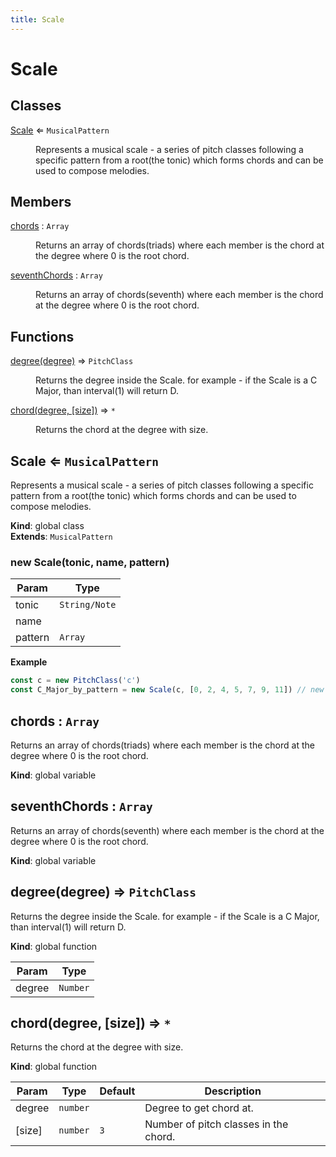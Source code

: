 ```yaml
---
title: Scale
---
```


# Scale

## Classes

<dl>
<dt><a href="#Scale">Scale</a> ⇐ <code>MusicalPattern</code></dt>
<dd><p>Represents a musical scale - a series of pitch classes following a specific pattern from a root(the
    tonic) which forms chords and can be used to compose melodies.</p>
</dd>
</dl>

## Members

<dl>
<dt><a href="#chords">chords</a> : <code>Array</code></dt>
<dd><p>Returns an array of chords(triads) where each member is the chord at the degree where 0 is the root chord.</p>
</dd>
<dt><a href="#seventhChords">seventhChords</a> : <code>Array</code></dt>
<dd><p>Returns an array of chords(seventh) where each member is the chord at the degree where 0 is the root chord.</p>
</dd>
</dl>

## Functions

<dl>
<dt><a href="#degree">degree(degree)</a> ⇒ <code>PitchClass</code></dt>
<dd><p>Returns the degree inside the Scale.
for example - if the Scale is a C Major,
than interval(1) will return D.</p>
</dd>
<dt><a href="#chord">chord(degree, [size])</a> ⇒ <code>*</code></dt>
<dd><p>Returns the chord at the degree with size.</p>
</dd>
</dl>

<a name="Scale"></a>

## Scale ⇐ <code>MusicalPattern</code>
Represents a musical scale - a series of pitch classes following a specific pattern from a root(the
    tonic) which forms chords and can be used to compose melodies.

**Kind**: global class  
**Extends**: <code>MusicalPattern</code>  
<a name="new_Scale_new"></a>

### new Scale(tonic, name, pattern)

| Param | Type |
| --- | --- |
| tonic | <code>String/Note</code> | 
| name |  | 
| pattern | <code>Array</code> | 

**Example**  
```js
const c = new PitchClass('c')
const C_Major_by_pattern = new Scale(c, [0, 2, 4, 5, 7, 9, 11]) // new C major scale.
```
<a name="chords"></a>

## chords : <code>Array</code>
Returns an array of chords(triads) where each member is the chord at the degree where 0 is the root chord.

**Kind**: global variable  
<a name="seventhChords"></a>

## seventhChords : <code>Array</code>
Returns an array of chords(seventh) where each member is the chord at the degree where 0 is the root chord.

**Kind**: global variable  
<a name="degree"></a>

## degree(degree) ⇒ <code>PitchClass</code>
Returns the degree inside the Scale.
for example - if the Scale is a C Major,
than interval(1) will return D.

**Kind**: global function  

| Param | Type |
| --- | --- |
| degree | <code>Number</code> | 

<a name="chord"></a>

## chord(degree, [size]) ⇒ <code>\*</code>
Returns the chord at the degree with size.

**Kind**: global function  

| Param | Type | Default | Description |
| --- | --- | --- | --- |
| degree | <code>number</code> |  | Degree to get chord at. |
| [size] | <code>number</code> | <code>3</code> | Number of pitch classes in the chord. |


